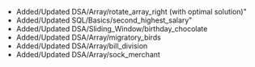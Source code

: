 - Added/Updated DSA/Array/rotate_array_right (with optimal solution)"
- Added/Updated SQL/Basics/second_highest_salary" 
- Added/Updated DSA/Sliding_Window/birthday_chocolate
- Added/Updated DSA/Array/migratory_birds
- Added/Updated DSA/Array/bill_division
- Added/Updated DSA/Array/sock_merchant